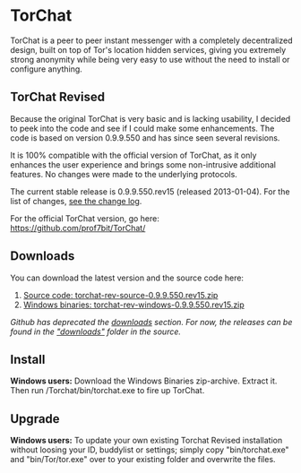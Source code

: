 TorChat
=======

TorChat is a peer to peer instant messenger with a completely decentralized design, 
built on top of Tor's location hidden services, giving you extremely strong anonymity 
while being very easy to use without the need to install or configure anything.


TorChat Revised
---------------

Because the original TorChat is very basic and is lacking usability, I decided to peek 
into the code and see if I could make some enhancements. The code is based on version
0.9.9.550 and has since seen several revisions.

It is 100% compatible with the official version of TorChat, as it only enhances the user 
experience and brings some non-intrusive additional features. No changes were made to 
the underlying protocols.

The current stable release is 0.9.9.550.rev15 (released 2013-01-04).
For the list of changes, [see the change log](https://raw.github.com/torchatrev/TorChat-Revised/torchat_py/torchat/src/changelog.txt).

For the official TorChat version, go here:
https://github.com/prof7bit/TorChat/


Downloads
---------

You can download the latest version and the source code here:
	
1. [Source code: torchat-rev-source-0.9.9.550.rev15.zip](https://github.com/torchatrev/TorChat-Revised/raw/torchat_py/downloads/torchat-rev-source-0.9.9.550.rev15.zip)
2. [Windows binaries: torchat-rev-windows-0.9.9.550.rev15.zip](https://github.com/torchatrev/TorChat-Revised/raw/torchat_py/downloads/torchat-rev-windows-0.9.9.550.rev15.zip)

*Github has deprecated the [downloads](https://github.com/torchatrev/TorChat-Revised/downloads) section. 
For now, the releases can be found in the ["downloads"](https://github.com/torchatrev/TorChat-Revised/tree/torchat_py/downloads) 
folder in the source.*

Install
-------

**Windows users:**
Download the Windows Binaries zip-archive. Extract it. Then run /Torchat/bin/torchat.exe 
to fire up TorChat.


Upgrade
-------

**Windows users:**
To update your own existing Torchat Revised installation without loosing your ID, buddylist
or settings; simply copy "bin/torchat.exe" and "bin/Tor/tor.exe" over to your existing 
folder and overwrite the files.